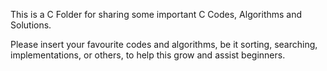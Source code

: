This is a C Folder for sharing some important C Codes, Algorithms and Solutions.

Please insert your favourite codes and algorithms, be it sorting, searching, implementations, or others, to help this grow and assist beginners.


